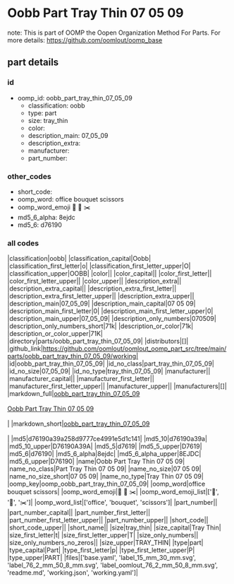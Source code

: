 # Oobb Part Tray Thin 07 05 09  

note: This is part of OOMP the Oopen Organization Method For Parts. For more details: https://github.com/oomlout/oomp_base

##  part details





### id
* oomp_id: oobb_part_tray_thin_07_05_09
  * classification: oobb
  * type: part
  * size: tray_thin
  * color: 
  * description_main: 07_05_09
  * description_extra: 
  * manufacturer: 
  * part_number: 

### other_codes
* short_code: 
* oomp_word: office bouquet scissors
* oomp_word_emoji :office: :bouquet: :scissors:
* md5_6_alpha: 8ejdc
* md5_6: d76190

### all codes 
|classification|oobb|
|classification_capital|Oobb|
|classification_first_letter|o|
|classification_first_letter_upper|O|
|classification_upper|OOBB|
|color||
|color_capital||
|color_first_letter||
|color_first_letter_upper||
|color_upper||
|description_extra||
|description_extra_capital||
|description_extra_first_letter||
|description_extra_first_letter_upper||
|description_extra_upper||
|description_main|07_05_09|
|description_main_capital|07 05 09|
|description_main_first_letter|0|
|description_main_first_letter_upper|0|
|description_main_upper|07_05_09|
|description_only_numbers|070509|
|description_only_numbers_short|71k|
|description_or_color|71k|
|description_or_color_upper|71K|
|directory|parts/oobb_part_tray_thin_07_05_09|
|distributors|[]|
|github_link|https://github.com/oomlout/oomlout_oomp_part_src/tree/main/parts/oobb_part_tray_thin_07_05_09/working|
|id|oobb_part_tray_thin_07_05_09|
|id_no_class|part_tray_thin_07_05_09|
|id_no_size|07_05_09|
|id_no_type|tray_thin_07_05_09|
|manufacturer||
|manufacturer_capital||
|manufacturer_first_letter||
|manufacturer_first_letter_upper||
|manufacturer_upper||
|manufacturers|[]|
|markdown_full|[oobb_part_tray_thin_07_05_09](https://github.com/oomlout/oomlout_oomp_part_src/tree/main/parts/oobb_part_tray_thin_07_05_09/working)<br>[](https://github.com/oomlout/oomlout_oomp_part_src/tree/main/parts/oobb_part_tray_thin_07_05_09/working)<br>[Oobb Part Tray Thin 07 05 09](https://github.com/oomlout/oomlout_oomp_part_src/tree/main/parts/oobb_part_tray_thin_07_05_09/working)<br><br>|
|markdown_short|[oobb_part_tray_thin_07_05_09](https://github.com/oomlout/oomlout_oomp_part_src/tree/main/parts/oobb_part_tray_thin_07_05_09/working)<br><br>|
|md5|d76190a39a258d9777ce4991e5d1c141|
|md5_10|d76190a39a|
|md5_10_upper|D76190A39A|
|md5_5|d7619|
|md5_5_upper|D7619|
|md5_6|d76190|
|md5_6_alpha|8ejdc|
|md5_6_alpha_upper|8EJDC|
|md5_6_upper|D76190|
|name|Oobb Part Tray Thin 07 05 09|
|name_no_class|Part Tray Thin 07 05 09|
|name_no_size|07 05 09|
|name_no_size_short|07 05 09|
|name_no_type|Tray Thin 07 05 09|
|oomp_key|oomp_oobb_part_tray_thin_07_05_09|
|oomp_word|office bouquet scissors|
|oomp_word_emoji|:office: :bouquet: :scissors:|
|oomp_word_emoji_list|[':office:', ':bouquet:', ':scissors:']|
|oomp_word_list|['office', 'bouquet', 'scissors']|
|part_number||
|part_number_capital||
|part_number_first_letter||
|part_number_first_letter_upper||
|part_number_upper||
|short_code||
|short_code_upper||
|short_name||
|size|tray_thin|
|size_capital|Tray Thin|
|size_first_letter|t|
|size_first_letter_upper|T|
|size_only_numbers||
|size_only_numbers_no_zeros||
|size_upper|TRAY_THIN|
|type|part|
|type_capital|Part|
|type_first_letter|p|
|type_first_letter_upper|P|
|type_upper|PART|
|files|['base.yaml', 'label_15_mm_30_mm.svg', 'label_76_2_mm_50_8_mm.svg', 'label_oomlout_76_2_mm_50_8_mm.svg', 'readme.md', 'working.json', 'working.yaml']|
